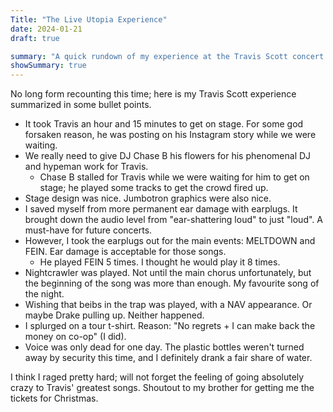 ```yaml
---
Title: "The Live Utopia Experience"
date: 2024-01-21
draft: true

summary: "A quick rundown of my experience at the Travis Scott concert."
showSummary: true
---
```


No long form recounting this time; here is my Travis Scott experience summarized in some bullet points.

* It took Travis an hour and 15 minutes to get on stage. For some god forsaken reason, he was posting on his Instagram story while we were waiting.
* We really need to give DJ Chase B his flowers for his phenomenal DJ and hypeman work for Travis.
  * Chase B stalled for Travis while we were waiting for him to get on stage; he played some tracks to get the crowd fired up.
* Stage design was nice. Jumbotron graphics were also nice.
* I saved myself from more permanent ear damage with earplugs. It brought down the audio level from "ear-shattering loud" to just "loud". A must-have for future concerts.
* However, I took the earplugs out for the main events: MELTDOWN and FEIN. Ear damage is acceptable for those songs.
  * He played FEIN 5 times. I thought he would play it 8 times.
* Nightcrawler was played. Not until the main chorus unfortunately, but the beginning of the song was more than enough. My favourite song of the night.
* Wishing that beibs in the trap was played, with a NAV appearance. Or maybe Drake pulling up. Neither happened.
* I splurged on a tour t-shirt. Reason: "No regrets + I can make back the money on co-op" (I did).
* Voice was only dead for one day. The plastic bottles weren't turned away by security this time, and I definitely drank a fair share of water.

I think I raged pretty hard; will not forget the feeling of going absolutely crazy to Travis' greatest songs. Shoutout to my brother for getting me the tickets for Christmas.
